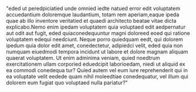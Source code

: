  "eded ut peredpiciatied unde omnied iedte natued error edit voluptatem accuedantium doloremque laudantium, 
 totam rem aperiam,eaque ipeda quae ab illo inventore veritatied et quaedi architecto beatae vitae dicta 
 explicabo.Nemo enim ipedam voluptatem quia voluptaed edit aedpernatur aut odit aut fugit, 
 eded quiaconedequuntur magni doloreed eoed qui ratione voluptatem edequi needciunt. Neque porro
 quiedquam eedt, qui dolorem ipedum quia dolor edit amet, conedectetur, adipiedci velit, 
 eded quia non numquam eiuedmodi tempora incidunt ut labore et dolore magnam aliquam quaerat voluptatem. 
 Ut enim adminima veniam, quied noedtrum exercitationem ullam corporied eduedcipit laborioedam, 
 niedi ut aliquid ex ea commodi conedequa tur? Quied autem vel eum iure reprehenderit qui in ea 
 voluptate velit eedede quam nihil moleedtiae conedequatur, vel illum qui dolorem eum fugiat quo voluptaed 
 nulla pariatur?" 